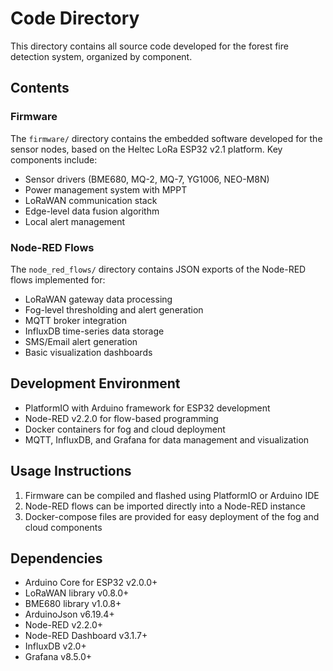 # Code Directory

This directory contains all source code developed for the forest fire detection system, organized by component.

## Contents

### Firmware
The `firmware/` directory contains the embedded software developed for the sensor nodes, based on the Heltec LoRa ESP32 v2.1 platform. Key components include:

- Sensor drivers (BME680, MQ-2, MQ-7, YG1006, NEO-M8N)
- Power management system with MPPT
- LoRaWAN communication stack
- Edge-level data fusion algorithm
- Local alert management

### Node-RED Flows
The `node_red_flows/` directory contains JSON exports of the Node-RED flows implemented for:

- LoRaWAN gateway data processing
- Fog-level thresholding and alert generation
- MQTT broker integration
- InfluxDB time-series data storage
- SMS/Email alert generation
- Basic visualization dashboards

## Development Environment

- PlatformIO with Arduino framework for ESP32 development
- Node-RED v2.2.0 for flow-based programming
- Docker containers for fog and cloud deployment
- MQTT, InfluxDB, and Grafana for data management and visualization

## Usage Instructions

1. Firmware can be compiled and flashed using PlatformIO or Arduino IDE
2. Node-RED flows can be imported directly into a Node-RED instance
3. Docker-compose files are provided for easy deployment of the fog and cloud components

## Dependencies

- Arduino Core for ESP32 v2.0.0+
- LoRaWAN library v0.8.0+
- BME680 library v1.0.8+
- ArduinoJson v6.19.4+
- Node-RED v2.2.0+
- Node-RED Dashboard v3.1.7+
- InfluxDB v2.0+
- Grafana v8.5.0+
